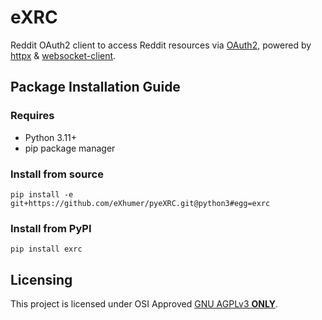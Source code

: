 # eXRC
<!-- [![eXRC Release](https://github.com/eXhumer/pyeXRC/actions/workflows/release.yml/badge.svg?branch=dev)](https://github.com/eXhumer/pyeXRC/actions/workflows/release.yml) -->

Reddit OAuth2 client to access Reddit resources via [OAuth2][reddit-oauth2], powered by [httpx][httpx] & [websocket-client][websocket-client]. 

## Package Installation Guide
### Requires
* Python 3.11+
* pip package manager

### Install from source
```console
pip install -e git+https://github.com/eXhumer/pyeXRC.git@python3#egg=exrc
```

### Install from PyPI
```console
pip install exrc
```

## Licensing
This project is licensed under OSI Approved [GNU AGPLv3 **ONLY**][project-license].

[reddit-oauth2]: <https://github.com/reddit-archive/reddit/wiki/OAuth2> "Reddit OAuth2 wiki"
[httpx]: <https://pypi.org/project/httpx/> "httpx"
[websocket-client]: <https://pypi.org/project/websocket-client/> "websocket-client"
[project-license]: <https://github.com/eXhumer/pyeXRC/blob/python3/COPYING.md> "Project License"
